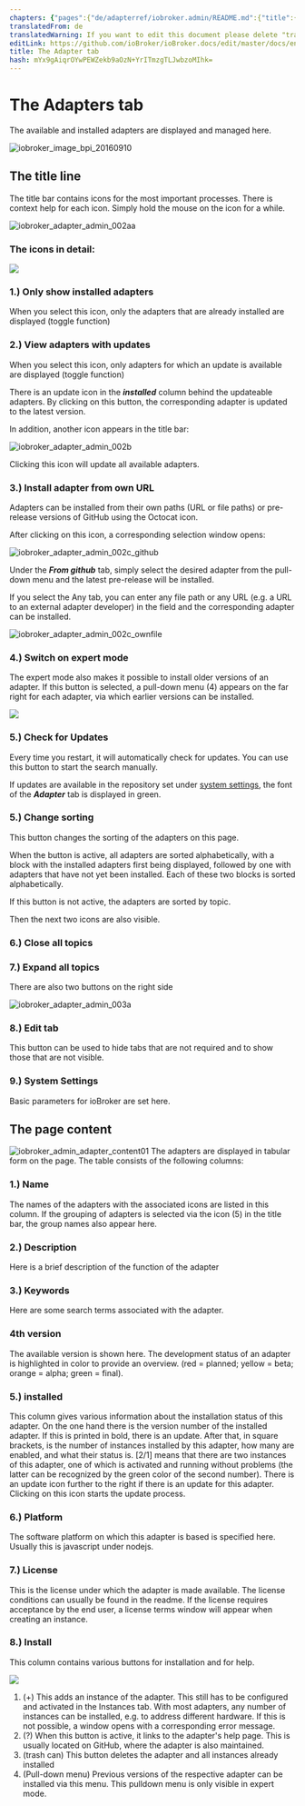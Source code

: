 ```yaml
---
chapters: {"pages":{"de/adapterref/iobroker.admin/README.md":{"title":{"de":"no title"},"content":"de/adapterref/iobroker.admin/README.md"},"de/adapterref/iobroker.admin/admin/tab-adapters.md":{"title":{"de":"Der Reiter Adapter"},"content":"de/adapterref/iobroker.admin/admin/tab-adapters.md"},"de/adapterref/iobroker.admin/admin/tab-instances.md":{"title":{"de":"Der Reiter Instanzen"},"content":"de/adapterref/iobroker.admin/admin/tab-instances.md"},"de/adapterref/iobroker.admin/admin/tab-objects.md":{"title":{"de":"Der Reiter Objekte"},"content":"de/adapterref/iobroker.admin/admin/tab-objects.md"},"de/adapterref/iobroker.admin/admin/tab-states.md":{"title":{"de":"Der Reiter Zustände"},"content":"de/adapterref/iobroker.admin/admin/tab-states.md"},"de/adapterref/iobroker.admin/admin/tab-groups.md":{"title":{"de":"Der Reiter Gruppen"},"content":"de/adapterref/iobroker.admin/admin/tab-groups.md"},"de/adapterref/iobroker.admin/admin/tab-users.md":{"title":{"de":"Der Reiter Benutzer"},"content":"de/adapterref/iobroker.admin/admin/tab-users.md"},"de/adapterref/iobroker.admin/admin/tab-events.md":{"title":{"de":"Der Reiter Ereignisse"},"content":"de/adapterref/iobroker.admin/admin/tab-events.md"},"de/adapterref/iobroker.admin/admin/tab-hosts.md":{"title":{"de":"Der Reiter Hosts"},"content":"de/adapterref/iobroker.admin/admin/tab-hosts.md"},"de/adapterref/iobroker.admin/admin/tab-enums.md":{"title":{"de":"Der Reiter Aufzählungen"},"content":"de/adapterref/iobroker.admin/admin/tab-enums.md"},"de/adapterref/iobroker.admin/admin/tab-log.md":{"title":{"de":"Der Reiter Log"},"content":"de/adapterref/iobroker.admin/admin/tab-log.md"},"de/adapterref/iobroker.admin/admin/tab-system.md":{"title":{"de":"Die Systemeinstellungen"},"content":"de/adapterref/iobroker.admin/admin/tab-system.md"}}}
translatedFrom: de
translatedWarning: If you want to edit this document please delete "translatedFrom" field, elsewise this document will be translated automatically again
editLink: https://github.com/ioBroker/ioBroker.docs/edit/master/docs/en/adapterref/iobroker.admin/tab-adapters.md
title: The Adapter tab
hash: mYx9gAiqrOYwPEWZekb9aOzN+YrITmzgTLJwbzoMIhk=
---
```

# The Adapters tab
The available and installed adapters are displayed and managed here.

![iobroker_image_bpi_20160910](../../../de/adapterref/iobroker.admin/img/ioBroker_Image_BPi_20160910.jpg)

## The title line
The title bar contains icons for the most important processes.
There is context help for each icon. Simply hold the mouse on the icon for a while.

![iobroker_adapter_admin_002aa](../../../de/adapterref/iobroker.admin/img/tab-adapters_002aa.jpg)

### **The icons in detail:**
![](../../../de/adapterref/iobroker.admin/img/tab-adapters_icons01_20170108-e1483882554815.jpg)

### **1.) Only show installed adapters**
When you select this icon, only the adapters that are already installed are displayed (toggle function)

### **2.) View adapters with updates**
When you select this icon, only adapters for which an update is available are displayed (toggle function)

There is an update icon in the **_installed_** column behind the updateable adapters.
By clicking on this button, the corresponding adapter is updated to the latest version.

In addition, another icon appears in the title bar:

![iobroker_adapter_admin_002b](../../../de/adapterref/iobroker.admin/img/tab-adapters_002b.jpg)

Clicking this icon will update all available adapters.

### **3.) Install adapter from own URL**
Adapters can be installed from their own paths (URL or file paths) or pre-release versions of GitHub using the Octocat icon.

After clicking on this icon, a corresponding selection window opens:

![iobroker_adapter_admin_002c_github](../../../de/adapterref/iobroker.admin/img/tab-adapters_002c_GitHub.jpg)

Under the **_From github_** tab, simply select the desired adapter from the pull-down menu and the latest pre-release will be installed.

If you select the Any tab, you can enter any file path or any URL (e.g. a URL to an external adapter developer) in the field and the corresponding adapter can be installed.

![iobroker_adapter_admin_002c_ownfile](../../../de/adapterref/iobroker.admin/img/tab-adapters_002c_ownFile.jpg)

### **4.) Switch on expert mode**
The expert mode also makes it possible to install older versions of an adapter.
If this button is selected, a pull-down menu (4) appears on the far right for each adapter, via which earlier versions can be installed.

![](../../../de/adapterref/iobroker.admin/img/tab-adapters_icons02_20170108.jpg)

### **5.) Check for Updates**
Every time you restart, it will automatically check for updates. You can use this button to start the search manually.

If updates are available in the repository set under [system settings](#Systemeinstellungen), the font of the **_Adapter_** tab is displayed in green.

### **5.) Change sorting**
This button changes the sorting of the adapters on this page.

When the button is active, all adapters are sorted alphabetically, with a block with the installed adapters first being displayed, followed by one with adapters that have not yet been installed. Each of these two blocks is sorted alphabetically.

If this button is not active, the adapters are sorted by topic.

Then the next two icons are also visible.

### **6.) Close all topics**
### **7.) Expand all topics**
There are also two buttons on the right side

![iobroker_adapter_admin_003a](../../../de/adapterref/iobroker.admin/img/tab-adapters_003a.jpg)

### **8.) Edit tab**
This button can be used to hide tabs that are not required and to show those that are not visible.

### **<a id="Systemeinstellungen"></a> 9.) System Settings**
Basic parameters for ioBroker are set here.

## The page content
![iobroker_admin_adapter_content01](../../../de/adapterref/iobroker.admin/img/tab-adapters_Inhalt01.jpg) The adapters are displayed in tabular form on the page. The table consists of the following columns:

### **1.) Name**
The names of the adapters with the associated icons are listed in this column.
If the grouping of adapters is selected via the icon (5) in the title bar, the group names also appear here.

### **2.) Description**
Here is a brief description of the function of the adapter

### **3.) Keywords**
Here are some search terms associated with the adapter.

### **4th version**
The available version is shown here. The development status of an adapter is highlighted in color to provide an overview. (red = planned; yellow = beta; orange = alpha; green = final).

### **5.) installed**
This column gives various information about the installation status of this adapter.
On the one hand there is the version number of the installed adapter. If this is printed in bold, there is an update. After that, in square brackets, is the number of instances installed by this adapter, how many are enabled, and what their status is. [2/1] means that there are two instances of this adapter, one of which is activated and running without problems (the latter can be recognized by the green color of the second number). There is an update icon further to the right if there is an update for this adapter. Clicking on this icon starts the update process.

### **6.) Platform**
The software platform on which this adapter is based is specified here. Usually this is javascript under nodejs.

### **7.) License**
This is the license under which the adapter is made available. The license conditions can usually be found in the readme. If the license requires acceptance by the end user, a license terms window will appear when creating an instance.

### **8.) Install**
This column contains various buttons for installation and for help.

![](../../../de/adapterref/iobroker.admin/img/tab-adapters_icons02_20170108.jpg)

1. (+) This adds an instance of the adapter. This still has to be configured and activated in the Instances tab. With most adapters, any number of instances can be installed, e.g. to address different hardware. If this is not possible, a window opens with a corresponding error message.
2. (?) When this button is active, it links to the adapter's help page. This is usually located on GitHub, where the adapter is also maintained.
3. (trash can) This button deletes the adapter and all instances already installed
4. (Pull-down menu) Previous versions of the respective adapter can be installed via this menu. This pulldown menu is only visible in expert mode.